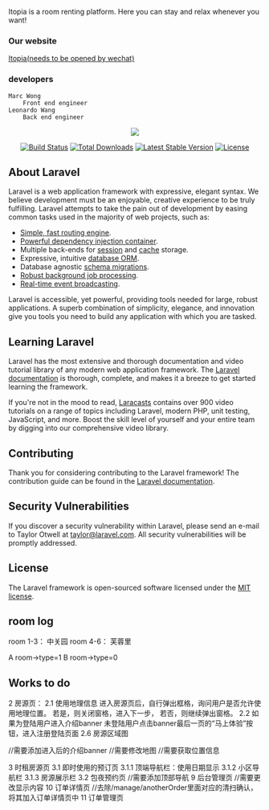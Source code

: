 Itopia is a room renting platform. Here you can stay and relax whenever you want!

### Our website

[Itopia(needs to be opened by wechat)](https://wjllance.cn)

### developers

    Marc Wong
        Front end engineer
    Leonardo Wang
        Back end engineer




<p align="center"><img src="https://laravel.com/assets/img/components/logo-laravel.svg"></p>

<p align="center">
<a href="https://travis-ci.org/laravel/framework"><img src="https://travis-ci.org/laravel/framework.svg" alt="Build Status"></a>
<a href="https://packagist.org/packages/laravel/framework"><img src="https://poser.pugx.org/laravel/framework/d/total.svg" alt="Total Downloads"></a>
<a href="https://packagist.org/packages/laravel/framework"><img src="https://poser.pugx.org/laravel/framework/v/stable.svg" alt="Latest Stable Version"></a>
<a href="https://packagist.org/packages/laravel/framework"><img src="https://poser.pugx.org/laravel/framework/license.svg" alt="License"></a>
</p>

## About Laravel

Laravel is a web application framework with expressive, elegant syntax. We believe development must be an enjoyable, creative experience to be truly fulfilling. Laravel attempts to take the pain out of development by easing common tasks used in the majority of web projects, such as:

- [Simple, fast routing engine](https://laravel.com/docs/routing).
- [Powerful dependency injection container](https://laravel.com/docs/container).
- Multiple back-ends for [session](https://laravel.com/docs/session) and [cache](https://laravel.com/docs/cache) storage.
- Expressive, intuitive [database ORM](https://laravel.com/docs/eloquent).
- Database agnostic [schema migrations](https://laravel.com/docs/migrations).
- [Robust background job processing](https://laravel.com/docs/queues).
- [Real-time event broadcasting](https://laravel.com/docs/broadcasting).

Laravel is accessible, yet powerful, providing tools needed for large, robust applications. A superb combination of simplicity, elegance, and innovation give you tools you need to build any application with which you are tasked.

## Learning Laravel

Laravel has the most extensive and thorough documentation and video tutorial library of any modern web application framework. The [Laravel documentation](https://laravel.com/docs) is thorough, complete, and makes it a breeze to get started learning the framework.

If you're not in the mood to read, [Laracasts](https://laracasts.com) contains over 900 video tutorials on a range of topics including Laravel, modern PHP, unit testing, JavaScript, and more. Boost the skill level of yourself and your entire team by digging into our comprehensive video library.

## Contributing

Thank you for considering contributing to the Laravel framework! The contribution guide can be found in the [Laravel documentation](http://laravel.com/docs/contributions).

## Security Vulnerabilities

If you discover a security vulnerability within Laravel, please send an e-mail to Taylor Otwell at taylor@laravel.com. All security vulnerabilities will be promptly addressed.

## License

The Laravel framework is open-sourced software licensed under the [MIT license](http://opensource.org/licenses/MIT).

## room log
room 1-3： 中关园
room 4-6： 芙蓉里

A room->type=1
B room->type=0
## Works to do
2 房源页：
    2.1        使用地理信息
                进入房源页后，自行弹出框格，询问用户是否允许使用地理位置。
                若是，则关闭窗格，进入下一步，
                若否，则继续弹出窗格。
    2.2        如果为登陆用户进入介绍banner
                未登陆用户点击banner最后一页的“马上体验”按钮，进入注册登陆页面
    2.6        房源区域图

//需要添加进入后的介绍banner
//需要修改地图
//需要获取位置信息

3       时租房源页
    3.1        即时使用的预订页
        3.1.1     顶端导航栏：使用日期显示
        3.1.2     小区导航栏
        3.1.3     房源展示栏
    3.2        包夜预约页
//需要添加顶部导航
9        后台管理页
//需要更改显示内容
10        订单详情页
//去除/manage/anotherOrder里面对应的清扫确认，将其加入订单详情页中
11        订单管理页
